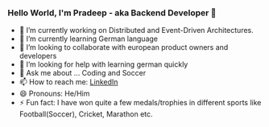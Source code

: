 ### Hello World, I'm Pradeep - aka Backend Developer 👋

- 🔭 I’m currently working on Distributed and Event-Driven Architectures.
- 🌱 I’m currently learning German language
- 👯 I’m looking to collaborate with european product owners and developers
- 🤔 I’m looking for help with learning german quickly
- 💬 Ask me about ... Coding and Soccer
- 📫 How to reach me: [LinkedIn](https://www.linkedin.com/in/pradeep-bhosale-92b3b299/)
- 😄 Pronouns: He/Him
- ⚡ Fun fact: I have won quite a few medals/trophies in different sports like Football(Soccer), Cricket, Marathon etc.
